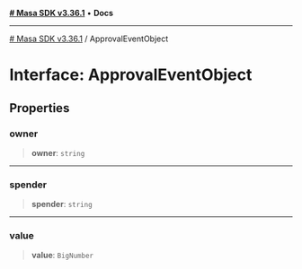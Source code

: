 [**# Masa SDK v3.36.1**](../README.md) • **Docs**

***

[# Masa SDK v3.36.1](../globals.md) / ApprovalEventObject

# Interface: ApprovalEventObject

## Properties

### owner

> **owner**: `string`

***

### spender

> **spender**: `string`

***

### value

> **value**: `BigNumber`
